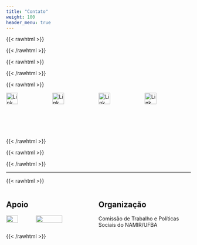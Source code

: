 ```yaml
---
title: "Contato"
weight: 100
header_menu: true
---
```


{{< rawhtml >}}
<p style="clear: both"></p>
{{< /rawhtml >}}

{{< rawhtml >}}
<p style="clear: both"></p>
{{< /rawhtml >}}


{{< rawhtml >}}
<div style="display: flex; flex-direction: flex-end;  ">
    <a href="mailto:namirufba@ufba.br" target="_blank" style="width: 75%; margin: 0px;"><img src="/icones/email.png" alt="Link para email" width="50%"></a>
    <a href="https://www.facebook.com/namirufba" target="_blank" style="width:75%; margin: 0px;"><img src="/icones/facebook.png" alt="Link para facebook" width="50%"></a>
    <a href="https://www.instagram.com/namirufba" target="_blank" style="width:75%; margin: 0px;"><img src="/icones/instagram.png" alt="Link para instagram" width="50%"></a>
    <a href="http://bit.ly/NAMIRUFBA" target="_blank" style="width:75%; margin: 0px;"><img src="/icones/youtube.png" alt="Link para youtube" width="50%"></a>
</div>
{{< /rawhtml >}}


{{< rawhtml >}}
<p style="clear: both"></p>
{{< /rawhtml >}}

----


{{< rawhtml >}}
<div style="display: flex; justify-content: space-between; align-items: flex-start;">
    <div style="width: 40%">
        <h2>Apoio</h2>
        <div style="display: flex; justify-content: space-between;">
        <img src="/logo/namir.jpg" width="40%" style="">
        <img src="/logo/ufba.png" width="60%" style="">
        </div>
    </div>
    <div style="width: 50%;">
        <h2>Organização</h2>
        <p>Comissão de Trabalho e Políticas Sociais do NAMIR/UFBA</p>
    </div>
</div>
{{< /rawhtml >}}